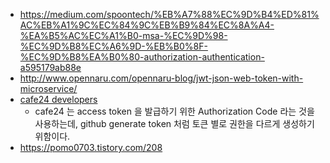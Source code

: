 - https://medium.com/spoontech/%EB%A7%88%EC%9D%B4%ED%81%AC%EB%A1%9C%EC%84%9C%EB%B9%84%EC%8A%A4-%EA%B5%AC%EC%A1%B0-msa-%EC%9D%98-%EC%9D%B8%EC%A6%9D-%EB%B0%8F-%EC%9D%B8%EA%B0%80-authorization-authentication-a595179ab88e
- http://www.opennaru.com/opennaru-blog/jwt-json-web-token-with-microservice/
- [cafe24 developers](https://developers.cafe24.com/app/front/develop/oauth/token)
  - cafe24 는 access token 을 발급하기 위한 Authorization Code 라는 것을 사용하는데, github generate token 처럼 토큰 별로 권한을 다르게 생성하기 위함이다.
- https://pomo0703.tistory.com/208
